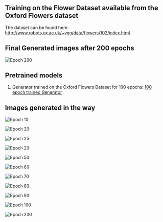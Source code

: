 
## Training on the Flower Dataset available from the Oxford Flowers dataset

The dataset can be found here: http://www.robots.ox.ac.uk/~vgg/data/flowers/102/index.html

## Final Generated images after 200 epochs

![Epoch 200](https://github.com/iArunava/DCGAN/blob/master/results/flowers/fake_99%20(2).png)

## Pretrained models

1. Generator trained on the Oxford Flowers Dataset for 100 epochs: [100 epoch trained Generator](http://bit.ly/g-100-cars)

## Images generated in the way

![Epoch 10](https://github.com/iArunava/DCGAN/blob/master/results/flowers/fake_10.png)

![Epoch 20](https://github.com/iArunava/DCGAN/blob/master/results/flowers/fake_20.png)

![Epoch 25](https://github.com/iArunava/DCGAN/blob/master/results/flowers/fake_30.png)

![Epoch 20](https://github.com/iArunava/DCGAN/blob/master/results/flowers/fake_40.png)

![Epoch 50](https://github.com/iArunava/DCGAN/blob/master/results/flowers/fake_50.png)

![Epoch 60](https://github.com/iArunava/DCGAN/blob/master/results/flowers/fake_60.png)

![Epoch 70](https://github.com/iArunava/DCGAN/blob/master/results/flowers/fake_70.png)

![Epoch 80](https://github.com/iArunava/DCGAN/blob/master/results/flowers/fake_80.png)

![Epoch 90](https://github.com/iArunava/DCGAN/blob/master/results/flowers/fake_90.png)

![Epoch 100](https://github.com/iArunava/DCGAN/blob/master/results/flowers/fake_99.png)

![Epoch 200](https://github.com/iArunava/DCGAN/blob/master/results/flowers/fake_99%20(2).png)

